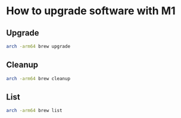 # How to upgrade software with M1

## Upgrade

```bash
arch -arm64 brew upgrade
```

## Cleanup

```bash
arch -arm64 brew cleanup
```

## List

```bash
arch -arm64 brew list
```